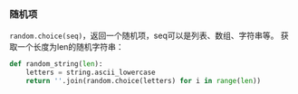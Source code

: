 ### 随机项
`random.choice(seq)`，返回一个随机项，seq可以是列表、数组、字符串等。
获取一个长度为len的随机字符串：  
```python
def random_string(len):
    letters = string.ascii_lowercase
    return ''.join(random.choice(letters) for i in range(len))
```
